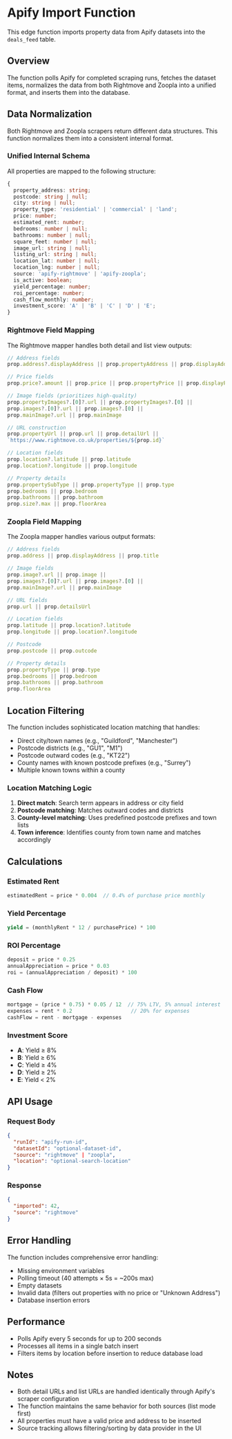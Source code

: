 # Apify Import Function

This edge function imports property data from Apify datasets into the `deals_feed` table.

## Overview

The function polls Apify for completed scraping runs, fetches the dataset items, normalizes the data from both Rightmove and Zoopla into a unified format, and inserts them into the database.

## Data Normalization

Both Rightmove and Zoopla scrapers return different data structures. This function normalizes them into a consistent internal format.

### Unified Internal Schema

All properties are mapped to the following structure:

```typescript
{
  property_address: string;
  postcode: string | null;
  city: string | null;
  property_type: 'residential' | 'commercial' | 'land';
  price: number;
  estimated_rent: number;
  bedrooms: number | null;
  bathrooms: number | null;
  square_feet: number | null;
  image_url: string | null;
  listing_url: string | null;
  location_lat: number | null;
  location_lng: number | null;
  source: 'apify-rightmove' | 'apify-zoopla';
  is_active: boolean;
  yield_percentage: number;
  roi_percentage: number;
  cash_flow_monthly: number;
  investment_score: 'A' | 'B' | 'C' | 'D' | 'E';
}
```

### Rightmove Field Mapping

The Rightmove mapper handles both detail and list view outputs:

```typescript
// Address fields
prop.address?.displayAddress || prop.propertyAddress || prop.displayAddress || prop.title

// Price fields
prop.price?.amount || prop.price || prop.propertyPrice || prop.displayPrice

// Image fields (prioritizes high-quality)
prop.propertyImages?.[0]?.url || prop.propertyImages?.[0] || 
prop.images?.[0]?.url || prop.images?.[0] || 
prop.mainImage?.url || prop.mainImage

// URL construction
prop.propertyUrl || prop.url || prop.detailUrl || 
`https://www.rightmove.co.uk/properties/${prop.id}`

// Location fields
prop.location?.latitude || prop.latitude
prop.location?.longitude || prop.longitude

// Property details
prop.propertySubType || prop.propertyType || prop.type
prop.bedrooms || prop.bedroom
prop.bathrooms || prop.bathroom
prop.size?.max || prop.floorArea
```

### Zoopla Field Mapping

The Zoopla mapper handles various output formats:

```typescript
// Address fields
prop.address || prop.displayAddress || prop.title

// Image fields
prop.image?.url || prop.image || 
prop.images?.[0]?.url || prop.images?.[0] ||
prop.mainImage?.url || prop.mainImage

// URL fields
prop.url || prop.detailsUrl

// Location fields
prop.latitude || prop.location?.latitude
prop.longitude || prop.location?.longitude

// Postcode
prop.postcode || prop.outcode

// Property details
prop.propertyType || prop.type
prop.bedrooms || prop.bedroom
prop.bathrooms || prop.bathroom
prop.floorArea
```

## Location Filtering

The function includes sophisticated location matching that handles:
- Direct city/town names (e.g., "Guildford", "Manchester")
- Postcode districts (e.g., "GU1", "M1")
- Postcode outward codes (e.g., "KT22")
- County names with known postcode prefixes (e.g., "Surrey")
- Multiple known towns within a county

### Location Matching Logic

1. **Direct match**: Search term appears in address or city field
2. **Postcode matching**: Matches outward codes and districts
3. **County-level matching**: Uses predefined postcode prefixes and town lists
4. **Town inference**: Identifies county from town name and matches accordingly

## Calculations

### Estimated Rent
```typescript
estimatedRent = price * 0.004  // 0.4% of purchase price monthly
```

### Yield Percentage
```typescript
yield = (monthlyRent * 12 / purchasePrice) * 100
```

### ROI Percentage
```typescript
deposit = price * 0.25
annualAppreciation = price * 0.03
roi = (annualAppreciation / deposit) * 100
```

### Cash Flow
```typescript
mortgage = (price * 0.75) * 0.05 / 12  // 75% LTV, 5% annual interest
expenses = rent * 0.2                   // 20% for expenses
cashFlow = rent - mortgage - expenses
```

### Investment Score
- **A**: Yield ≥ 8%
- **B**: Yield ≥ 6%
- **C**: Yield ≥ 4%
- **D**: Yield ≥ 2%
- **E**: Yield < 2%

## API Usage

### Request Body
```json
{
  "runId": "apify-run-id",
  "datasetId": "optional-dataset-id",
  "source": "rightmove" | "zoopla",
  "location": "optional-search-location"
}
```

### Response
```json
{
  "imported": 42,
  "source": "rightmove"
}
```

## Error Handling

The function includes comprehensive error handling:
- Missing environment variables
- Polling timeout (40 attempts × 5s = ~200s max)
- Empty datasets
- Invalid data (filters out properties with no price or "Unknown Address")
- Database insertion errors

## Performance

- Polls Apify every 5 seconds for up to 200 seconds
- Processes all items in a single batch insert
- Filters items by location before insertion to reduce database load

## Notes

- Both detail URLs and list URLs are handled identically through Apify's scraper configuration
- The function maintains the same behavior for both sources (list mode first)
- All properties must have a valid price and address to be inserted
- Source tracking allows filtering/sorting by data provider in the UI
